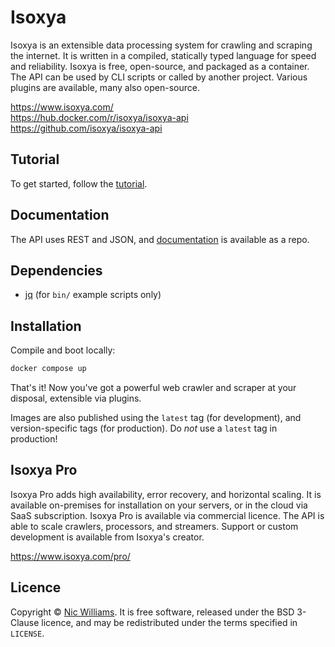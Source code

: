 # Isoxya

Isoxya is an extensible data processing system for crawling and scraping the internet. It is written in a compiled, statically typed language for speed and reliability. Isoxya is free, open-source, and packaged as a container. The API can be used by CLI scripts or called by another project. Various plugins are available, many also open-source.

https://www.isoxya.com/  
https://hub.docker.com/r/isoxya/isoxya-api  
https://github.com/isoxya/isoxya-api  


## Tutorial

To get started, follow the [tutorial](https://github.com/isoxya/isoxya-docs/blob/unstable/Tutorial.md).


## Documentation

The API uses REST and JSON, and [documentation](https://github.com/isoxya/isoxya-docs) is available as a repo.


## Dependencies

- [jq](https://stedolan.github.io/jq/) (for `bin/` example scripts only)


## Installation

Compile and boot locally:

```sh
docker compose up
```

That's it! Now you've got a powerful web crawler and scraper at your disposal, extensible via plugins.

Images are also published using the `latest` tag (for development), and version-specific tags (for production). Do *not* use a `latest` tag in production!


## Isoxya Pro

Isoxya Pro adds high availability, error recovery, and horizontal scaling. It is available on-premises for installation on your servers, or in the cloud via SaaS subscription. Isoxya Pro is available via commercial licence. The API is able to scale crawlers, processors, and streamers. Support or custom development is available from Isoxya's creator.

https://www.isoxya.com/pro/  


## Licence

Copyright © [Nic Williams](https://www.tiredpixel.com/). It is free software, released under the BSD 3-Clause licence, and may be redistributed under the terms specified in `LICENSE`.

